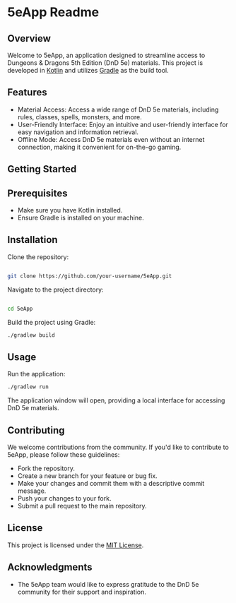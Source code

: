 # 5eApp Readme
## Overview

Welcome to 5eApp, an application designed to streamline access to Dungeons & Dragons 5th Edition (DnD 5e) materials. This project is developed in [Kotlin](https://kotlinlang.org/) and utilizes [Gradle](https://gradle.org/) as the build tool.
## Features

- Material Access: Access a wide range of DnD 5e materials, including rules, classes, spells, monsters, and more.
- User-Friendly Interface: Enjoy an intuitive and user-friendly interface for easy navigation and information retrieval.
- Offline Mode: Access DnD 5e materials even without an internet connection, making it convenient for on-the-go gaming.

## Getting Started
## Prerequisites

- Make sure you have Kotlin installed.
- Ensure Gradle is installed on your machine.

## Installation

Clone the repository:

```bash

git clone https://github.com/your-username/5eApp.git
``` 
Navigate to the project directory:
``` bash

cd 5eApp
``` 
Build the project using Gradle:

```bash
./gradlew build

```



## Usage

Run the application:

``` bash
./gradlew run
``` 
The application window will open, providing a local interface for accessing DnD 5e materials.
 
## Contributing

We welcome contributions from the community. If you'd like to contribute to 5eApp, please follow these guidelines:

- Fork the repository.
- Create a new branch for your feature or bug fix.
- Make your changes and commit them with a descriptive commit message.
- Push your changes to your fork.
- Submit a pull request to the main repository.

## License

This project is licensed under the [MIT License](https://mit-license.org/).

## Acknowledgments

- The 5eApp team would like to express gratitude to the DnD 5e community for their support and inspiration.
